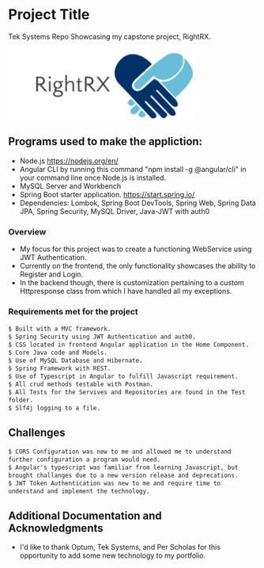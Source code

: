 # Project Title

Tek Systems Repo Showcasing my capstone project, RightRX.

![[RightRXLogo](Rightrxapp\src\assets\logo3.png)](https://github.com/RodneyP18/TekSystemsRepo/blob/main/rightrxapp/src/assets/logo3.png)

## Programs used to make the appliction:

* Node.js https://nodejs.org/en/
* Angular CLI by running this command "npm install -g @angular/cli" in your command line once Node.js is installed.
* MySQL Server and Workbench
* Spring Boot starter application. https://start.spring.io/
*   Dependencies: Lombok, Spring Boot DevTools, Spring Web, Spring Data JPA, Spring Security, MySQL Driver, Java-JWT with auth0

### Overview

* My focus for this project was to create a functioning WebService using JWT Authentication. 
* Currently on the frontend, the only functionality showcases the ability to Register and Login.
* In the backend though, there is customization pertaining to a custom Httpresponse class from which I have handled all my exceptions.


### Requirements met for the project

```
$ Built with a MVC framework.
$ Spring Security using JWT Authentication and auth0.
$ CSS located in frontend Angular application in the Home Component.
$ Core Java code and Models.
$ Use of MySQL Database and Hibernate.
$ Spring Framework with REST.
$ Use of Typescript in Angular to fulfill Javascript requirement.
$ All crud methods testable with Postman.
$ All Tests for the Servives and Repositories are found in the Test folder.
$ Slf4j logging to a file.
```

## Challenges

```
$ CORS Configuration was new to me and allowed me to understand further configuration a program would need.
$ Angular's typescript was familiar from learning Javascript, but brought challanges due to a new version release and deprecations.
$ JWT Token Authentication was new to me and require time to understand and implement the technology.
```



## Additional Documentation and Acknowledgments

* I'd like to thank Optum, Tek Systems, and Per Scholas for this opportunity to add some new technology to my portfolio.

